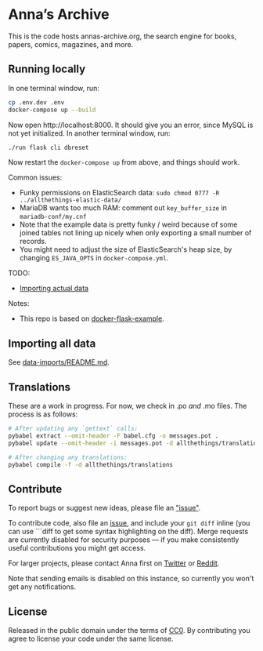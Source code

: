# Anna’s Archive

This is the code hosts annas-archive.org, the search engine for books, papers, comics, magazines, and more.

## Running locally

In one terminal window, run:

```bash
cp .env.dev .env
docker-compose up --build
```

Now open http://localhost:8000. It should give you an error, since MySQL is not yet initialized. In another terminal window, run:

```bash
./run flask cli dbreset
```

Now restart the `docker-compose up` from above, and things should work.

Common issues:
* Funky permissions on ElasticSearch data: `sudo chmod 0777 -R ../allthethings-elastic-data/`
* MariaDB wants too much RAM: comment out `key_buffer_size` in `mariadb-conf/my.cnf`
* Note that the example data is pretty funky / weird because of some joined tables not lining up nicely when only exporting a small number of records.
* You might need to adjust the size of ElasticSearch's heap size, by changing `ES_JAVA_OPTS` in `docker-compose.yml`.

TODO:
* [Importing actual data](https://annas-software.org/AnnaArchivist/annas-archive/-/issues/4)

Notes:
* This repo is based on [docker-flask-example](https://github.com/nickjj/docker-flask-example).

## Importing all data

See [data-imports/README.md](data-imports/README.md).

## Translations

These are a work in progress. For now, we check in .po _and_ .mo files. The process is as follows:
```sh
# After updating any `gettext` calls:
pybabel extract --omit-header -F babel.cfg -o messages.pot .
pybabel update --omit-header -i messages.pot -d allthethings/translations --no-fuzzy-matching

# After changing any translations:
pybabel compile -f -d allthethings/translations
```

## Contribute

To report bugs or suggest new ideas, please file an ["issue"](https://annas-software.org/AnnaArchivist/annas-archive/-/issues).

To contribute code, also file an [issue](https://annas-software.org/AnnaArchivist/annas-archive/-/issues), and include your `git diff` inline (you can use \`\`\`diff to get some syntax highlighting on the diff). Merge requests are currently disabled for security purposes — if you make consistently useful contributions you might get access.

For larger projects, please contact Anna first on [Twitter](https://twitter.com/AnnaArchivist) or [Reddit](https://www.reddit.com/user/AnnaArchivist).

Note that sending emails is disabled on this instance, so currently you won't get any notifications.

## License

Released in the public domain under the terms of [CC0](./LICENSE). By contributing you agree to license your code under the same license.
